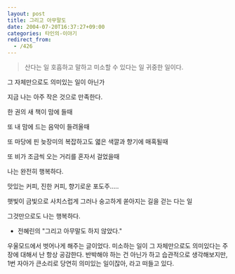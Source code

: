 ```yaml
---
layout: post
title: 그리고 아무말도
date: 2004-07-20T16:37:27+09:00
categories: 타인의-이야기
redirect_from:
  - /426
---
```




> 산다는 일 호흡하고 말하고 미소할 수 있다는 일 귀중한 일이다.

그 자체만으로도 의미있는 일이 아닌가

지금 나는 아주 작은 것으로 만족한다.

한 권의 새 책이 맘에 들때

또 내 맘에 드는 음악이 들려올때

또 마당에 핀 늦장미의 복잡하고도 엷은 색깔과 향기에 매혹될때

또 비가 조금씩 오는 거리를 혼자서 걸었을때

나는 완전히 행복하다.

맛있는 커피, 진한 커피, 향기로운 포도주.....

햇빛이 금빛으로 사치스럽게 그러나 숭고하게 쏟아지는 길을 걷는 다는 일

그것만으로도 나는 행복하다.

- 전혜린의 "그리고 아무말도 하지 않았다."

우울모드에서 벗어나게 해주는 글이었다. 미소하는 일이 그 자체만으로도 의미있다는 주장에 대해서 난 항상 공감한다. 반박해야 하는 건 아닌가 하고 습관적으로 생각해보지만, 1번 자아가 큰소리로 당연히 의미있는 일이잖아, 라고 떠들고 있다.
